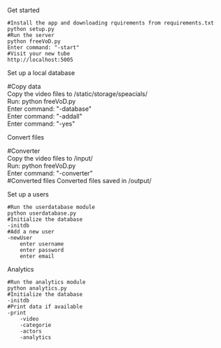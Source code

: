 
Get started

    #Install the app and downloading rquirements from requirements.txt
    python setup.py
    #Run the server
    python freeVoD.py
    Enter command: "-start"
    #Visit your new tube
    http://localhost:5005

Set up a local database

  #Copy data<br>
  Copy the video files to /static/storage/speacials/<br>
  Run: python freeVoD.py<br>
  Enter command: "-database"<br>
  Enter command: "-addall"<br>
  Enter command: "-yes"<br>

Convert files

  #Converter<br>
  Copy the video files to /input/<br>
  Run: python freeVoD.py<br>
  Enter command: "-converter"<br>
  #Converted files
  Converted files saved in /output/

Set up a users

    #Run the userdatabase module
    python userdatabase.py
    #Initialize the database
    -initdb
    #Add a new user
    -newUser
        enter username
        enter password
        enter email

Analytics

    #Run the analytics module
    python analytics.py
    #Initialize the database
    -initdb
    #Print data if available
    -print
        -video
        -categorie
        -actors
        -analytics
